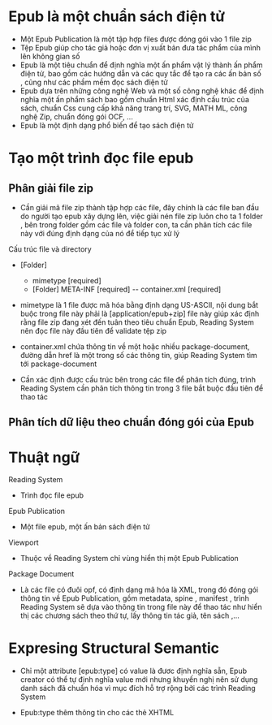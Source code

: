 # Epub là một chuẩn sách điện tử

- Một Epub Publication là một tập hợp files được đóng gói vào 1 file zip
- Tệp Epub giúp cho tác giả hoặc đơn vị xuất bản đưa tác phẩm của mình lên không gian số
- Epub là một tiêu chuẩn để định nghĩa một ấn phẩm vật lý thành ấn phẩm điện tử, bao gồm các hướng dẫn và các quy tắc để tạo ra các ấn bản số , cũng như
  các phầm mềm đọc sách điện tử
- Epub dựa trên những công nghệ Web và một số công nghệ khác để định nghĩa một ấn phẩm sách bao gồm chuẩn Html xác định cấu trúc của sách, chuẩn Css cung cấp khả năng trang trí, SVG, MATH ML, công nghệ Zip, chuẩn đóng gói OCF, ...
- Epub là một định dạng phổ biến để tạo sách điện tử

# Tạo một trình đọc file epub

## Phân giải file zip

- Cần giải mã file zip thành tập hợp các file, đây chính là các file ban đầu do người tạo epub xây dựng lên, việc giải nén file zip luôn cho ta 1 folder
  , bên trong folder gồm các file và folder con, ta cần phân tích các file này với đúng định dạng của nó để tiếp tục xử lý

Cấu trúc file và directory

- [Folder]

  - mimetype [required]
  - [Folder] META-INF [required]
    -- container.xml [required]

- mimetype là 1 file được mã hóa bằng định dạng US-ASCII, nội dung bắt buộc trong file này phải là [application/epub+zip]
  file này giúp xác định rằng file zip đang xét đến tuân theo tiêu chuẩn Epub, Reading System nên đọc file này đầu tiên để validate tệp zip

- container.xml chứa thông tin về một hoặc nhiều package-document, đường dẫn href là một trong số các thông tin, giúp Reading System tìm tới package-document

- Cần xác định được cấu trúc bên trong các file để phân tích đúng, trình Reading System cần phân tích thông tin trong 3 file bắt buộc đầu tiên để thao tác

## Phân tích dữ liệu theo chuẩn đóng gói của Epub

# Thuật ngữ

Reading System

- Trình đọc file epub

Epub Publication

- Một file epub, một ấn bản sách điện tử

Viewport

- Thuộc về Reading System chỉ vùng hiển thị một Epub Publication

Package Document

- Là các file có đuôi opf, có định dạng mã hóa là XML, trong đó đóng gói thông tin về Epub Publication, gồm metadata, spine , manifest
  , trình Reading System sẽ dựa vào thông tin trong file này để thao tác như hiển thị các chương sách theo thứ tự, lấy thông tin tác giả, tên sách ,...

# Expresing Structural Semantic

- Chỉ một attribute [epub:type] có value là đươc định nghĩa sẵn, Epub creator có thể tự định nghĩa value mới nhưng khuyến nghị nên sử dụng danh sách
  đã chuẩn hóa vì mục đích hỗ trợ rộng bởi các trình Reading System

- Epub:type thêm thông tin cho các thẻ XHTML
